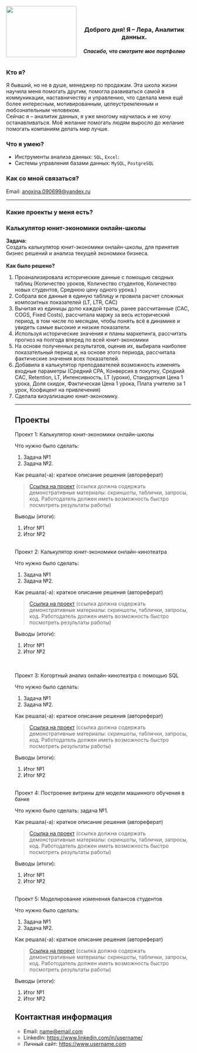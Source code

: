 <div><img align="left" width="192" height="139"  src="https://media.giphy.com/media/bcKmIWkUMCjVm/giphy.gif" /></div>

<h><br></h>

 <h3  align="middle"> <strong>Доброго дня! Я – Лера, Аналитик данных.</strong></h3>
 <h4 align="middle" ><em> Спасибо, что смотрите мое портфолио</em></h4>
<h1> </h1>



### Кто я?

<h>Я бывший, но не в душе, менеджер по продажам. Эта школа жизни научила меня помогать другим, помогла развиваться самой в коммуникации, наставничеству и управлению, что сделала меня ещё более интересным, мотивированным, целеустремленным и любознательным человеком.
<br>
 Сейчас я – аналитик данных, я уже многому научилась и не хочу останавливаться. Моё желание помогать людям выросло до желание помогать компаниям делать мир лучше.
</h>

### Что я умею?

- Инструменты анализа данных: ``SQL``, ``Excel``:  
- Системы управления базами данных: ``MySQL``, ``PostgreSQL``

### Как со мной связаться?
<h> Email: anoxina.090699@yandex.ru</h>

--------------------------------------------------------------------------------------------------------------------------

### Какие проекты у меня есть?

<h3> Калькулятор юнит-экономики онлайн-школы </h3>
<h><strong>Задача: </strong></h> <br>
<h> Создать калькулятор юнит-экономики онлайн-школы, для принятия бизнес решений и анализа текущей экономики бизнеса.</h><br><br>
<h><strong>Как было решено?</h></strong>
<ol>
  <li>Проанализировала исторические данные с помощью сводных таблиц (Количество уроков, Количество студентов, Количество новых студентов, Среднюю цену      одного урока.) </li>
  <li>Собрала все данные в единую таблицу и провила расчет сложных композитных показателей (LT, LTR, CAC)</li>
  <li>Вычитая из единицы долю каждой траты, ранее рассчитанные (CAC, COGS, Fixed Costs), рассчитала маржу за весь исторический период, в том числе по месяцам, чтобы понять всё в динамике и увидеть самые высокие и низкие показатели.</li>
  <li>Используя исторические значения и планы маркетинга, рассчитать прогноз на полгода вперед по всей юнит-экономики</li>
   <li>На основе полученных результатов, оценив их, выбирала наиболее показательный период и, на основе этого периода, рассчитала фактические значения всех показателей.</li>
  <li>Добавила в калькулятор преподавателей возможность изменять входные параметры (Средний CPA, Конверсия в покупку, Средний CAC, Retention, LT, Интенсивность, LT (уроки), Стандартная Цена 1 урока, Доля скидок, Фактическая Цена 1 урока, Плата учителю за 1 урок, Коофицент на привлечения) </li>
  <li>	Сделала визуализацию юнит-экономику.</li>


--------------------------------------------------------------------------------------------------------------------------


## Проекты
<p> Проект 1: Калькулятор юнит-экономики онлайн-школы</p>
<p>Что нужно было сделать:<p>
<ol>
  <li>Задача №1</li>
  <li>Задача №2.</li>
</ol>

<p>Как решала(-а): краткое описание решения (автореферат)<p>


> <a href="https://github.com/Skyproportfolio/data-analytics-5month/blob/main/Проект%20№1.xlsx">Ссылка на проект</a>
  (ссылка должна содержать демонстративные материалы: скриншоты, таблички, запросы, код. Работодатель должен иметь возможность быстро посмотреть результаты работы)

<p>Выводы (итоги):<p>
<ol>
  <li>Итог №1</li>
  <li>Итог №2</li>
</ol>
<br> 

<p> Проект 2: Калькулятор юнит-экономики онлайн-кинотеатра</p>
<p>Что нужно было сделать:<p>
<ol>
  <li>Задача №1</li>
  <li>Задача №2.</li>
</ol>

<p>Как решала(-а): краткое описание решения (автореферат)<p>

> <a href="https://drive.google.com/drive/folders/11HcEeqniyrCMjuwHZ0GLysX0A2SEv-_x">Ссылка на проект</a>
 (ссылка должна содержать демонстративные материалы: скриншоты, таблички, запросы, код. Работодатель должен иметь возможность быстро посмотреть результаты работы)
 
<p>Выводы (итоги):<p>
<ol>
  <li>Итог №1</li>
  <li>Итог №2</li>
</ol>
<br> 

<br> 
<p> Проект 3: Когортный анализ онлайн-кинотеатра с помощью SQL</p>
<p>Что нужно было сделать:<p>
<ol>
  <li>Задача №1</li>
  <li>Задача №2.</li>
</ol>

<p>Как решала(-а): краткое описание решения (автореферат)<p>
  
> <a href="https://drive.google.com/drive/folders/1wdD-mfSeIsHWgrMLJz8Tv_ClAuP_EAOQ?usp=sharing">Ссылка на проект</a>
(ссылка должна содержать демонстративные материалы: скриншоты, таблички, запросы, код. Работодатель должен иметь возможность быстро посмотреть результаты работы)

  <p>Выводы (итоги):<p>
<ol>
  <li>Итог №1</li>
  <li>Итог №2</li>
</ol>

<br> 
<p>Проект 4: Построение витрины для модели машинного обучения в банке </p> 
<p>Что нужно было сделать: задача №1.<p>
  
<p>Как решала(-а): краткое описание решения (автореферат)<p>

> <a href="https://drive.google.com/drive/folders/1QOk5AAh6x7jK_yHgfKI2sUFYR7AWUi5u">Ссылка на проект</a>
(ссылка должна содержать демонстративные материалы: скриншоты, таблички, запросы, код. Работодатель должен иметь возможность быстро посмотреть результаты работы)
  
 <p>Выводы (итоги):<p>
<ol>
  <li>Итог №1</li>
  <li>Итог №2</li>
</ol>
<br> 


<p>Проект 5: Моделирование изменения балансов студентов</p> 
<p>Что нужно было сделать:<p>
<ol>
  <li>Задача №1</li>
  <li>Задача №2.</li>
</ol>

<p>Как решала(-а): краткое описание решения (автореферат)<p>

> <a href="https://github.com/Skyproportfolio/data-analytics-5month/blob/main/Проект%205.xlsx">Ссылка на проект</a>
(ссылка должна содержать демонстративные материалы: скриншоты, таблички, запросы, код. Работодатель должен иметь возможность быстро посмотреть результаты работы)
 
 <p>Выводы (итоги):<p>
<ol>
  <li>Итог №1</li>
  <li>Итог №2</li>
</ol>

## Контактная информация
- Email: name@email.com
- LinkedIn: https://www.linkedin.com/in/username/
- Личный сайт: https://www.username.com

